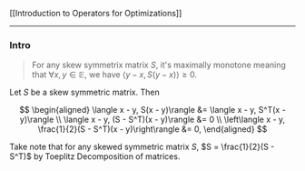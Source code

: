 [[Introduction to Operators for Optimizations]]


---
### **Intro**

> For any skew symmetrix matrix $S$, it's maximally monotone meaning that $\forall x, y\in \mathbb E$, we have $\langle y - x, S(y - x)\rangle \ge 0$. 

Let $S$  be a skew symmetric matrix. Then

$$
\begin{aligned}
    \langle x - y, S(x - y)\rangle &= \langle x - y, S^T(x - y)\rangle
    \\
    \langle x - y, (S - S^T)(x - y)\rangle &= 0
    \\
    \left\langle x - y, \frac{1}{2}(S - S^T)(x - y)\right\rangle &= 0, 
\end{aligned}
$$

Take note that for any skewed symmetric matrix $S$, $S = \frac{1}{2}(S - S^T)$ by Toeplitz Decomposition of matrices. 
